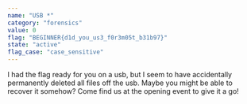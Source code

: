 ```yaml
---
name: "USB *"
category: "forensics"
value: 0
flag: "BEGINNER{d1d_you_us3_f0r3m05t_b31b97}"
state: "active"
flag_case: "case_sensitive"
---
```


I had the flag ready for you on a usb, but I seem to have accidentally permanently
deleted all files off the usb. Maybe you might be able to recover it somehow? Come
find us at the opening event to give it a go!
